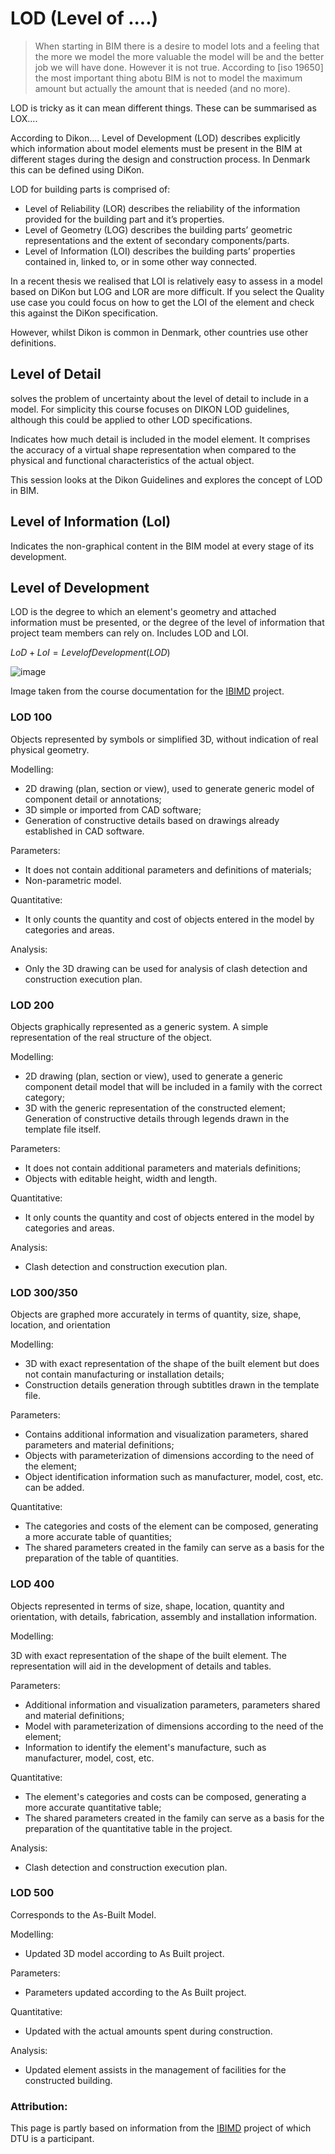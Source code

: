 # LOD (Level of ....)

>When starting in BIM there is a desire to model lots and a feeling that the more we model the more valuable the model will be and the better job we will have done. However it is not true. According to [iso 19650] the most important thing abotu BIM is not to model the maximum amount but actually the amount that is needed (and no more).

LOD is tricky as it can mean different things. These can be summarised as LOX....

According to Dikon....
Level of Development (LOD) describes explicitly which information about model elements must be present in the BIM at different stages during the design and construction process. In Denmark this can be defined using DiKon.

LOD for building parts is comprised of: 
* Level of Reliability (LOR) describes the reliability of the information provided for the building part and it’s properties. 
* Level of Geometry (LOG) describes the building parts’ geometric representations and the extent of secondary components/parts.
* Level of Information (LOI) describes the building parts’ properties contained in, linked to, or in some other way connected.

In a recent thesis we realised that LOI is relatively easy to assess in a model based on DiKon but LOG and LOR are more difficult. If you select the Quality use case you could focus on how to get the LOI of the element and check this against the DiKon specification. 

However, whilst Dikon is common in Denmark, other countries use other definitions.

## Level of Detail
solves the problem of uncertainty about the level of detail to include in a model. For simplicity this course focuses on DIKON LOD guidelines, although this could be applied to other LOD specifications.

Indicates how much detail is included in the model element. It comprises the accuracy of a virtual shape representation when compared to the physical and functional characteristics of the actual object.

This session looks at the Dikon Guidelines and explores the concept of LOD in BIM.

## Level of Information (LoI)​
Indicates the non-graphical content in the BIM model at every stage of its development.

## Level of Development
LOD is the degree to which an element's geometry and attached information must be presented, or the degree of the level of information that project team members can rely on. Includes LOD and LOI.

$LoD+LoI=Level of Development (LOD)$

![image](https://github.com/timmcginley/41934/assets/1415855/2a2cc648-6e70-4639-a5a6-66ad2c46b1f9)

Image taken from the course documentation for the [IBIMD](https://www.ct.upt.ro/IBIMD/) project.

### LOD 100
Objects represented by symbols or simplified 3D, without indication of real physical geometry.

Modelling:​
* 2D drawing (plan, section or view), used to generate generic model of component detail or annotations;​
* 3D simple or imported from CAD software;​
* Generation of constructive details based on drawings already established in CAD software.​

Parameters:​
* It does not contain additional parameters and definitions of materials;​
* Non-parametric model.​

Quantitative:​
* It only counts the quantity and cost of objects entered in the model by categories and areas.​
  
Analysis:​
* Only the 3D drawing can be used for analysis of clash detection and construction execution plan.

### LOD 200
Objects graphically represented as a generic system. A simple representation of the real structure of the object.​

Modelling:​
* 2D drawing (plan, section or view), used to generate a generic component detail model that will be included in a family with the correct category;​
* 3D with the generic representation of the constructed element;​
Generation of constructive details through legends drawn in the template file itself.​

Parameters:​
* It does not contain additional parameters and materials definitions;​
* Objects with editable height, width and length.​

Quantitative:​
* It only counts the quantity and cost of objects entered in the model by categories and areas.​

Analysis:​
* Clash detection and construction execution plan.

### LOD 300/350
Objects are graphed more accurately in terms of quantity, size, shape, location, and orientation

Modelling:​
* 3D with exact representation of the shape of the built element but does not contain manufacturing or installation details;​
* Construction details generation through subtitles drawn in the template file.​

Parameters:​
* Contains additional information and visualization parameters, shared parameters and material definitions;​
* Objects with parameterization of dimensions according to the need of the element;​
* Object identification information such as manufacturer, model, cost, etc. can be added.​

Quantitative:​
* The categories and costs of the element can be composed, generating a more accurate table of quantities;​
* The shared parameters created in the family can serve as a basis for the preparation of the table of quantities.

### LOD 400
Objects represented in terms of size, shape, location, quantity and orientation, with details, fabrication, assembly and installation information​.

Modelling:​

3D with exact representation of the shape of the built element. The representation will aid in the development of details and tables.​

Parameters:​
* Additional information and visualization parameters, parameters shared and material definitions;​
* Model with parameterization of dimensions according to the need of the element;​
* Information to identify the element's manufacture, such as manufacturer, model, cost, etc.​

Quantitative:​
* The element's categories and costs can be composed, generating a more accurate quantitative table;​
* The shared parameters created in the family can serve as a basis for the preparation of the quantitative table in the project.​

Analysis:​
* Clash detection and construction execution plan.

### LOD 500
Corresponds to the As-Built Model​.

Modelling:​
* Updated 3D model according to As Built project.​

Parameters:​
* Parameters updated according to the As Built project.​

Quantitative:​
* Updated with the actual amounts spent during construction.​

Analysis:​
* Updated element assists in the management of facilities for the constructed building.

### Attribution:
This page is partly based on information from the [IBIMD](https://www.ct.upt.ro/IBIMD/) project of which DTU is a participant.

